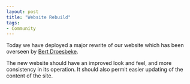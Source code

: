 ```yaml
---
layout: post
title: "Website Rebuild"
tags:
- Community
---
```

Today we have deployed a major rewrite of our website which has been overseen by [Bert Droesbeke](/people/BertDroesbeke).

The new website should have an improved look and feel, and more consistency in its operation. It should also permit easier updating of the content of the site.
